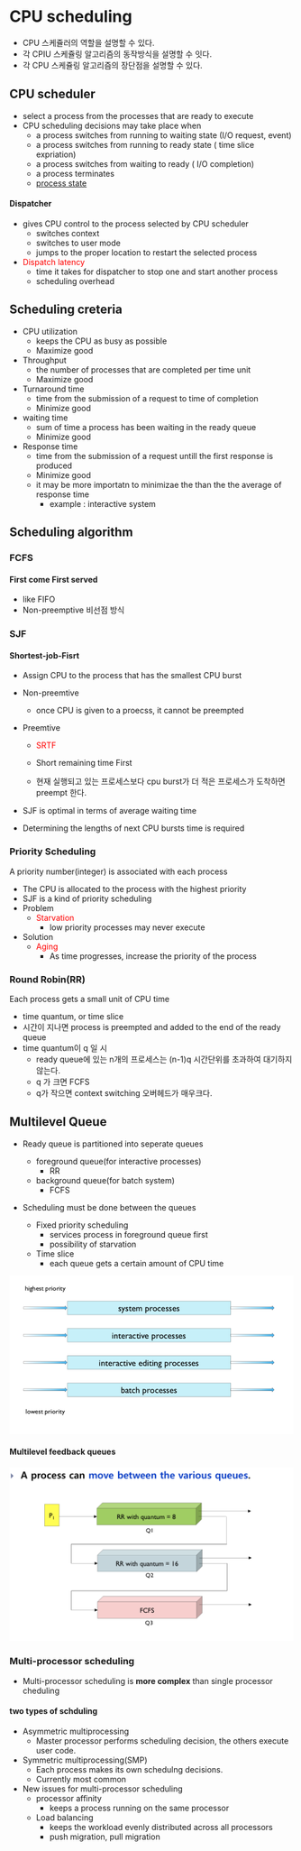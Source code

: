 # CPU scheduling

- CPU 스케쥴러의 역할을 설명할 수 있다.
- 각 CPIU 스케쥴링 알고리즘의 동작방식을 설명할 수 잇다.
- 각 CPU 스케쥴링 알고리즘의 장단점을 설명할 수 있다.



## CPU scheduler

- select a process from the processes that are ready to execute
- CPU scheduling decisions may take place when 
  - a process switches from running to waiting state (I/O request, event)
  - a process switches from running to ready state ( time slice expriation)
  - a process switches from waiting to ready ( I/O completion)
  - a process terminates
  - [process state](./os_chater3.md)

#### Dispatcher

- gives CPU control to the process selected by CPU scheduler
  - switches context
  - switches to user mode
  - jumps to the proper location to restart the selected process
- <span style="color:red">Dispatch latency</span>
  - time it takes for dispatcher to stop one and start another process
  - scheduling overhead

## Scheduling creteria

- CPU utilization
  - keeps the CPU as busy as possible
  - Maximize good
- Throughput
  - the number of processes that are completed per time unit
  - Maximize good
- Turnaround time
  - time from the submission of a request to time of completion
  - Minimize good
- waiting time
  - sum of time a process has been waiting in the ready queue
  - Minimize good
- Response time
  - time from the submission of a request untill the first response is produced
  - Minimize good
  - it may be more importatn to minimizae the  than the the average of response time
    - example : interactive system

## Scheduling algorithm

### FCFS

#### First come First served

- like FIFO
- Non-preemptive 비선점 방식

### SJF

#### Shortest-job-Fisrt

- Assign CPU to the process that has the smallest CPU burst
- Non-preemtive
  - once CPU is given to a proecss, it cannot be preempted

- Preemtive

  - <span style="color:red">SRTF</span>

  - Short remaining time First
  - 현재 실행되고 있는 프로세스보다  cpu burst가 더 적은 프로세스가 도착하면 preempt 한다.

- SJF is optimal in terms of average waiting time
- Determining the lengths of next CPU bursts time is required

### Priority Scheduling

A priority number(integer) is associated with each process

- The CPU is allocated to the process with the highest priority
- SJF is a kind of priority scheduling
- Problem
  - <span style="color:red">Starvation</span>
    - low priority processes may never execute
- Solution
  - <span style="color:red">Aging</span>
    - As time progresses, increase the priority of the process

### Round Robin(RR)

Each process gets a small unit of CPU time

- time quantum, or time slice
- 시간이 지나면 process is preempted and added to the end of the ready queue
- time quantum이 q 일 시 
  - ready queue에 있는 n개의 프로세스는 (n-1)q 시간단위를 초과하여 대기하지 않는다.
  - q 가 크면 FCFS
  - q가 작으면 context switching 오버헤드가 매우크다.



## Multilevel Queue

- Ready queue is partitioned into seperate queues
  - foreground queue(for interactive processes)
    - RR
  - background queue(for batch system)
    - FCFS

- Scheduling must be done between the queues
  - Fixed priority scheduling
    - services process in foreground queue first
    - possibility of starvation
  - Time slice
    - each queue gets a certain amount of CPU time

![image-20190421222719250](./img/image-20190421222719250.png)

#### Multilevel feedback queues

![image-20190421222900458](./img/image-20190421222900458.png)

### Multi-processor scheduling

- Multi-processor scheduling is **more complex** than single processor cheduling

#### two types of schduling

- Asymmetric multiprocessing
  - Master processor performs scheduling decision, the others execute user code.
- Symmetric multiprocessing(SMP)
  - Each process makes its own schedulng decisions.
  - Currently most common
- New issues for multi-processor scheduling
  - processor affinity
    - keeps a process running on the same processor
  - Load balancing
    - keeps the workload evenly distributed across all processors
    - push migration, pull migration

